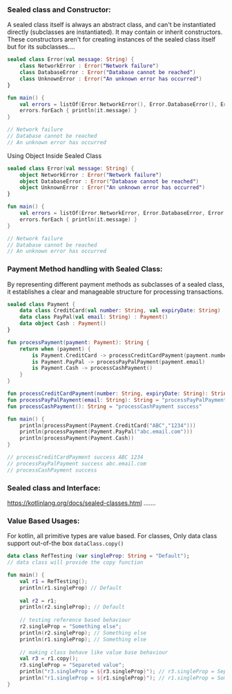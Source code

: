 ### Sealed class and Constructor:
A sealed class itself is always an abstract class, and can't be instantiated directly (subclasses are instantiated). It may contain or inherit constructors. These constructors aren't for creating instances of the sealed class itself but for its subclasses....

```kotlin
sealed class Error(val message: String) {
    class NetworkError : Error("Network failure")
    class DatabaseError : Error("Database cannot be reached")
    class UnknownError : Error("An unknown error has occurred")
}

fun main() {
    val errors = listOf(Error.NetworkError(), Error.DatabaseError(), Error.UnknownError())
    errors.forEach { println(it.message) }
}

// Network failure
// Database cannot be reached
// An unknown error has occurred
```

Using Object Inside Sealed Class

```kotlin
sealed class Error(val message: String) {
    object NetworkError : Error("Network failure")
    object DatabaseError : Error("Database cannot be reached")
    object UnknownError : Error("An unknown error has occurred")
}

fun main() {
    val errors = listOf(Error.NetworkError, Error.DatabaseError, Error.UnknownError)
    errors.forEach { println(it.message) }
}

// Network failure
// Database cannot be reached
// An unknown error has occurred
```

### Payment Method handling with Sealed Class:
By representing different payment methods as subclasses of a sealed class, it establishes a clear and manageable structure for processing transactions.
```kotlin
sealed class Payment {
    data class CreditCard(val number: String, val expiryDate: String) : Payment()
    data class PayPal(val email: String) : Payment()
    data object Cash : Payment()
}

fun processPayment(payment: Payment): String {
    return when (payment) {
        is Payment.CreditCard -> processCreditCardPayment(payment.number, payment.expiryDate)
        is Payment.PayPal -> processPayPalPayment(payment.email)
        is Payment.Cash -> processCashPayment()
    }
}

fun processCreditCardPayment(number: String, expiryDate: String): String = "processCreditCardPayment success $number $expiryDate"
fun processPayPalPayment(email: String): String = "processPayPalPayment success $email"
fun processCashPayment(): String = "processCashPayment success"

fun main() {
    println(processPayment(Payment.CreditCard("ABC","1234")))
    println(processPayment(Payment.PayPal("abc.email.com")))
    println(processPayment(Payment.Cash))
}

// processCreditCardPayment success ABC 1234
// processPayPalPayment success abc.email.com
// processCashPayment success
```

### Sealed class and Interface:
https://kotlinlang.org/docs/sealed-classes.html .......

### Value Based Usages:
For kotlin, all primitive types are value based. For classes, Only data class support out-of-the box `dataClass.copy()`

```kotlin
data class RefTesting (var singleProp: String = "Default");
// data class will provide the copy function

fun main() {
    val r1 = RefTesting();
    println(r1.singleProp) // Default
    
    val r2 = r1;
    println(r2.singleProp); // Default
    
    // testing reference based behaviour
    r2.singleProp = "Something else";
    println(r2.singleProp); // Something else
    println(r1.singleProp); // Something else
    
    // making class behave like value base behaviour
    val r3 = r1.copy();
    r3.singleProp = "Separeted value";
    println("r3.singleProp = ${r3.singleProp}"); // r3.singleProp = Separeted value
    println("r1.singleProp = ${r1.singleProp}"); // r1.singleProp = Something else
}
````